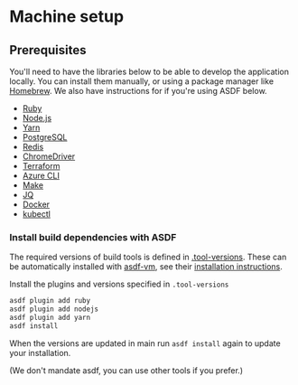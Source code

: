 # Machine setup

## Prerequisites

You'll need to have the libraries below to be able to develop the application locally. You can install them manually, or using a package manager like [Homebrew](https://brew.sh/). We also have instructions for if you're using ASDF below.

- [Ruby](https://www.ruby-lang.org/en/)
- [Node.js](https://nodejs.org/en/)
- [Yarn](https://yarnpkg.com/)
- [PostgreSQL](https://www.postgresql.org/)
- [Redis](https://redis.io/)
- [ChromeDriver](https://chromedriver.chromium.org/)
- [Terraform](https://www.terraform.io/)
- [Azure CLI](https://docs.microsoft.com/en-us/cli/azure/install-azure-cli)
- [Make](https://www.gnu.org/software/make/)
- [JQ](https://stedolan.github.io/jq/)
- [Docker](https://www.docker.com/)
- [kubectl](https://kubernetes.io/docs/tasks/tools/install-kubectl/)

### Install build dependencies with ASDF

The required versions of build tools is defined in [.tool-versions](.tool-versions). These can be automatically installed with [asdf-vm](https://asdf-vm.com/), see their [installation instructions](https://asdf-vm.com/#/core-manage-asdf).

Install the plugins and versions specified in `.tool-versions`

```bash
asdf plugin add ruby
asdf plugin add nodejs
asdf plugin add yarn
asdf install
```

When the versions are updated in main run `asdf install` again to update your
installation.

(We don't mandate asdf, you can use other tools if you prefer.)
